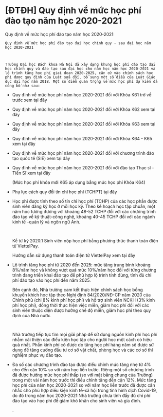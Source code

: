 # [ĐTĐH] Quy định về mức học phí đào tạo năm học 2020-2021

Quy định về mức học phí đào tạo năm học 2020-2021
        
	Quy định về mức học phí đào tạo đại học chính quy - sau đại học năm học 2020-2021

	

	Trường Đại học Bách khoa Hà Nội đã xây dựng khung học phí đào tạo đại học chính quy và đào tạo sau đại học cho năm học năm học 2020-2021 và lộ trình tăng học phí giai đoạn 2020-2025, căn cứ vào chính sách học phí được quy định của Luật sửa đổi, bổ sung một số điều của Luật Giáo dục đại học năm 2018. Một số điểm quan trọng về mức học phí dự kiến đã công bố như sau:
- Quy định về mức học phí năm học 2020-2021 đối với Khóa K61 trở về trước xem tại đây
- Quy định về mức học phí năm học 2020-2021 đối với Khóa K62 xem tại đây
- Quy định về mức học phí năm học 2020-2021 đối với Khóa K63 xem tại đây
- Quy định về mức học phí năm học 2020-2021 đối với Khóa K64 - K65 xem tại đây
- Quy định về mức học phí năm học 2020-2021 đối với chương trình đào tạo quốc tế (SIE) xem tại đây
- Quy định về mức học phí năm học 2020-2021 đối với đào tạo Thạc sĩ - Tiến Sĩ xem tại đây

	(Mức học phí khóa mới K65 áp dụng bẳng mức học phí Khóa K64)
- Phụ lục cách quy đổi tín chỉ học phí (TCHPT) tại đây
- Học phí được tính theo số tín chỉ học phí (TCHP) của các học phần được sinh viên đăng ký học ở mỗi học kỳ. Theo kế hoạch học tập chuẩn, một năm học tương đương với khoảng 48-52 TCHP đối với các chương trình đào tạo về kỹ thuật-công nghệ, khoảng 40-45 TCHP đối với các ngành kinh tế -quản lý và ngôn ngữ Anh.

	 

	Kể từ kỳ 2020.1 Sinh viên nộp học phí bằng phương thức thanh toán điện tử ViettelPay.

	Hướng dẫn sử dụng thanh toán điện tử ViettelPay xem tại đây
- Lộ trình tăng học phí từ 2020 đến 2025: mức tăng trung bình khoảng 8%/năm học và không vượt quá mức 10%/năm học đối với từng chương trình đang triển khai đào tạo để phù hợp lộ trình tính đúng, tính đủ chi phí đào tạo vào học phí đến năm 2025.

	Bên cạnh đó, Nhà trường cam kết thực hiện chính sách học bổng khuyến khích học tập theo Nghị định 84/2020/NĐ-CP năm 2020 của Chính phủ (chi 8% kinh phí học phí) và hỗ trợ sinh viên NCKH (3% kinh phí học phí), đồng thời thực hiện việc miễn, giảm học phí đối với các sinh viên thuộc diện được hưởng chế độ miễn, giảm học phí theo quy định của Nhà nước.

	 

	Nhà trường tiếp tục tìm mọi giải pháp để sử dụng nguồn kinh phí học phí nhằm cải thiện các điều kiện học tập cho người học một cách có hiệu quả nhất. Phần kinh phí có được do tăng học phí hàng năm sẽ được sử dụng để tăng cường đầu tư cơ sở vật chất, phòng học và các cơ sở thí nghiệm phục vụ đào tạo.
- Đa số các chương trình đào tạo được điểu chỉnh mức tăng nhẹ từ 4% cho đến cận 10% so với năm học liền trước. Riêng một số chương trình đã được hưởng mức học phí thấp (so với mặt bằng chung của Trường) trong một vài năm học trước thì điều chỉnh tăng đến cận 12%. Mức tăng học phí của năm học 2020-2021 so với năm học liền trước đã được cân nhắc cho phù hợp điều kiện kinh tế-xã hội trong tình hình dịch Covid-19, do đó trong năm học 2020-2021 Nhà trường chưa tính đầy đủ chi phí đào tạo vào học phí để giảm khó khăn cho sinh viên và gia đình.

	.